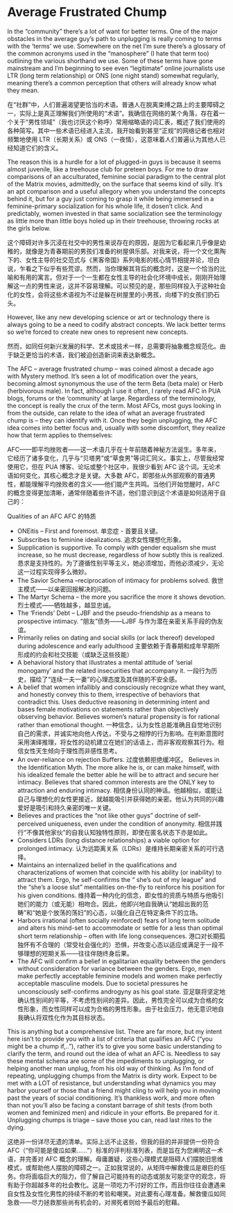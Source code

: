 # Average Frustrated Chump
In the “community” there’s a lot of want for better terms. One of the major obstacles in the average guy’s path to unplugging is really coming to terms with the ‘terms’ we use. Somewhere on the net I’m sure there’s a glossary of the common acronyms used in the “manosphere” (I hate that term too) outlining the various shorthand we use. Some of these terms have gone mainstream and I’m beginning to see even “legitimate” online journalists use LTR (long term relationship) or ONS (one night stand) somewhat regularly, meaning there’s a common perception that others will already know what they mean.

在“社群”中，人们普遍渴望更恰当的术语。普通人在脱离束缚之路上的主要障碍之一，实际上是真正理解我们所使用的“术语”。我确信在网络的某个角落，存在着一个关于“男性领域”（我也讨厌这个称呼）常用缩略语的词汇表，概述了我们使用的各种简写。其中一些术语已经进入主流，我开始看到甚至“正规”的网络记者也相对频繁地使用 LTR（长期关系）或 ONS（一夜情），这意味着人们普遍认为其他人已经知道它们的含义。


The reason this is a hurdle for a lot of plugged-in guys is because it seems almost juvenile, like a treehouse club for preteen boys. For me to draw comparisons of an acculturated, feminine social paradigm to the central plot of the Matrix movies, admittedly, on the surface that seems kind of silly. It’s an apt comparison and a useful allegory when you understand the concepts behind it, but for a guy just coming to grasp it while being immersed in a feminine-primary socialization for his whole life, it dosen’t click. And predictably, women invested in that same socialization see the terminology as little more than little boys holed up in their treehouse, throwing rocks at the girls below.

这个障碍对许多沉浸在社交中的男性来说存在的原因，是因为它看起来几乎像是幼稚的，就像是为青春期前的男孩们准备的树屋俱乐部。对我来说，将一个文化熏陶下的、女性主导的社交范式与《黑客帝国》系列电影的核心情节相提并论，坦白说，乍看之下似乎有些荒谬。然而，当你理解其背后的概念时，这是一个恰当的比喻和有用的寓言。但对于一个一生都在女性主导的社会化环境中成长，刚刚开始理解这一点的男性来说，这并不容易理解。可以预见的是，那些同样投入于这种社会化的女性，会将这些术语视为不过是躲在树屋里的小男孩，向楼下的女孩们扔石头。

However, like any new developing science or art or technology there is always going to be a need to codify abstract concepts. We lack better terms so we’re forced to create new ones to represent new concepts.

然而，如同任何新兴发展的科学、艺术或技术一样，总需要将抽象概念规范化。由于缺乏更恰当的术语，我们被迫创造新词来表达新概念。

The AFC – average frustrated chump – was coined almost a decade ago with Mystery method. It’s seen a lot of modification over the years, becoming almost synonymous the use of the term Beta (beta male) or Herb (herbivorous male). In fact, although I use it often, I rarely read AFC in PUA blogs, forums or the ‘community’ at large. Regardless of the terminology, the concept is really the crux of the term. Most AFCs, most guys looking in from the outside, can relate to the idea of what an average frustrated chump is – they can identify with it. Once they begin unplugging, the AFC idea comes into better focus and, usually with some discomfort, they realize how that term applies to themselves:

AFC——即平均挫败者——这一术语几乎在十年前随着神秘方法诞生。多年来，它经历了诸多变化，几乎与“贝塔男”或“草食男”等词汇同义。事实上，尽管我经常使用它，但在 PUA 博客、论坛或整个社区中，我很少看到 AFC 这个词。无论术语如何变化，其核心概念才是关键。大多数 AFC，即那些从外部观察的普通男性，都能理解平均挫败者的含义——他们能产生共鸣。当他们开始觉醒时，AFC 的概念变得更加清晰，通常伴随着些许不适，他们意识到这个术语是如何适用于自己的：

Qualities of an AFC AFC 的特质

- ONEitis – First and foremost. 单恋症 - 首要且关键。
- Subscribes to feminine idealizations.  追求女性理想化形象。
- Supplication is supportive. To comply with gender equalism she must increase, so he must decrease, regardless of how subtly this is realized.  恳求是支持性的。为了遵循性别平等主义，她必须增加，而他必须减少，无论这一过程实现得多么微妙。
- The Savior Schema –reciprocation of intimacy for problems solved.  救世主模式——以亲密回报解决的问题。
- The Martyr Schema – the more you sacrifice the more it shows devotion.  烈士模式——牺牲越多，越显忠诚。
- The ‘Friends’ Debt – LJBF and the pseudo-friendship as a means to prospective intimacy.  “朋友”债务——LJBF 与作为潜在亲密关系手段的伪友谊。
- Primarily relies on dating and social skills (or lack thereof) developed during adolescence and early adulthood 主要依赖于青春期和成年早期所形成的约会和社交技能（或缺乏这些技能）
- A behavioral history that illustrates a mental attitude of ‘serial monogamy’ and the related insecurities that accompany it.  一段行为历史，描绘了“连续一夫一妻”的心理态度及其伴随的不安全感。
- A belief that women infallibly and consciously recognize what they want, and honestly convey this to them, irrespective of behaviors that contradict this. Uses deductive reasoning in determining intent and bases female motivations on statements rather than objectively observing behavior. Believes women’s natural propensity is for rational rather than emotional thought.  一种信念，认为女性总能准确且自觉地识别自己的需求，并诚实地向他人传达，不受与之相悖的行为影响。在判断意图时采用演绎推理，将女性的动机建立在她们的话语上，而非客观观察其行为。相信女性天生倾向于理性而非感性思考。
- An over-reliance on rejection Buffers.  过度依赖拒绝缓冲区。
Believes in the Identification Myth. The more alike he is, or can make himself, with his idealized female the better able he will be to attract and secure her intimacy. Believes that shared common interests are the ONLY key to attraction and enduring intimacy.  相信身份认同的神话。他越相似，或能让自己与理想化的女性更接近，就越能吸引并获得她的亲密。他认为共同的兴趣爱好是吸引和持久亲密的唯一关键。
- Believes and practices the “not like other guys” doctrine of self-perceived uniqueness, even under the condition of anonymity.  相信并践行“不像其他家伙”的自我认知独特性原则，即使在匿名状态下亦是如此。
- Considers LDRs (long distance relationships)  a viable option for prolonged intimacy.  认为远距离关系（LDRs）是维持长期亲密关系的可行选择。
- Maintains an internalized belief in the qualifications and characterizations of women that coincide with his ability (or inability) to attract them. Ergo, he self-confirms the “ she’s out of my league” and the “she’s a loose slut” mentalities on-the-fly to reinforce his position for his given conditions.  维持着一种内化的信念，即女性的资质与特质与他吸引她们的能力（或无能）相吻合。因此，他即兴地自我确认“她超出我的范畴”和“她是个放荡的荡妇”的心态，以强化自己在特定条件下的立场。
- Harbors irrational (often socially reinforced) fears of long term solitude and alters his mind-set to accommodate or settle for a less than optimal short term relationship – often with life long consequences.  港口对长期孤独怀有不合理的（常受社会强化的）恐惧，并改变心态以适应或满足于一段不够理想的短期关系——往往伴随终身后果。
- The AFC will confirm a belief in egalitarian equality between the genders without consideration for variance between the genders. Ergo, men make perfectly acceptable feminine models and women make perfectly acceptable masculine models. Due to societal pressures he unconsciously self-confirms androgyny as his goal state.  亚足联将坚定地确认性别间的平等，不考虑性别间的差异。因此，男性完全可以成为合格的女性形象，而女性同样可以成为合格的男性形象。由于社会压力，他无意识地自我确认将双性化作为其目标状态。

This is anything but a comprehensive list. There are far more, but my intent here isn’t to provide you with a list of criteria that qualifies an AFC (“you might be a chump if,..”), rather it’s to give you some basic understanding to clarify the term, and round out the idea of what an AFC is. Needless to say these mental schema are some of the impediments to unplugging, or helping another man unplug, from his old way of thinking. As I’m fond of repeating, unplugging chumps from the Matrix is dirty work. Expect to be met with a LOT of resistance, but understanding what dynamics you may harbor yourself or those that a friend might cling to will help you in moving past the years of social conditioning. It’s thankless work, and more often than not you’ll also be facing a constant barrage of shit tests (from both women and feminized men) and ridicule in your efforts. Be prepared for it. Unplugging chumps is triage – save those you can, read last rites to the dying.  

这绝非一份详尽无遗的清单。实际上远不止这些，但我的目的并非提供一份符合 AFC（“你可能是傻瓜如果……”）标准的评判标准列表，而是旨在为您阐明这一术语，并完善对 AFC 概念的理解。毋庸置疑，这些心理模式是阻碍人们摆脱旧思维模式，或帮助他人摆脱的障碍之一。正如我常说的，从矩阵中解救傻瓜是艰巨的任务。你将面临巨大的阻力，但了解自己可能持有的动态或朋友可能坚守的观念，将有助于你超越多年的社会教化。这是一项吃力不讨好的工作，而且你往往会遭遇来自女性及女性化男性的持续不断的考验和嘲笑。对此要有心理准备。解救傻瓜如同急救——尽力拯救那些尚有机会的，对濒死者则给予最后的慰藉。